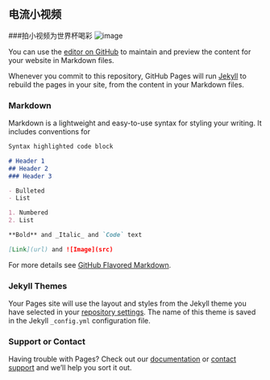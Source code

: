 ## 电流小视频
###拍小视频为世界杯喝彩
![image](https://is5-ssl.mzstatic.com/image/thumb/Purple125/v4/86/8f/0a/868f0ad8-03f6-9fbf-6f87-c55b3b11c775/AppIcon-1x_U007emarketing-85-220-4.png/230x0w.jpg)

You can use the [editor on GitHub](https://github.com/gentlemanwang/dianliu/edit/master/README.md) to maintain and preview the content for your website in Markdown files.

Whenever you commit to this repository, GitHub Pages will run [Jekyll](https://jekyllrb.com/) to rebuild the pages in your site, from the content in your Markdown files.

### Markdown

Markdown is a lightweight and easy-to-use syntax for styling your writing. It includes conventions for

```markdown
Syntax highlighted code block

# Header 1
## Header 2
### Header 3

- Bulleted
- List

1. Numbered
2. List

**Bold** and _Italic_ and `Code` text

[Link](url) and ![Image](src)
```

For more details see [GitHub Flavored Markdown](https://guides.github.com/features/mastering-markdown/).

### Jekyll Themes

Your Pages site will use the layout and styles from the Jekyll theme you have selected in your [repository settings](https://github.com/gentlemanwang/dianliu/settings). The name of this theme is saved in the Jekyll `_config.yml` configuration file.

### Support or Contact

Having trouble with Pages? Check out our [documentation](https://help.github.com/categories/github-pages-basics/) or [contact support](https://github.com/contact) and we’ll help you sort it out.
